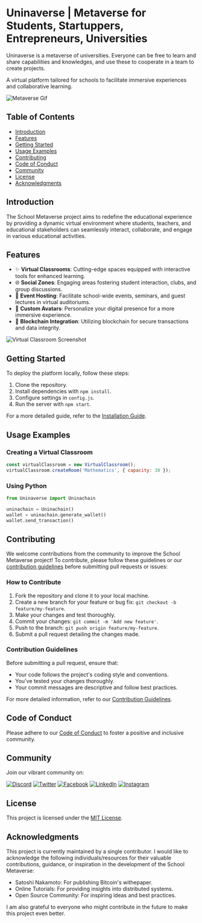 # Uninaverse | Metaverse for Students, Startuppers, Entrepreneurs, Universities
Uninaverse is a metaverse of universities. Everyone can be free to learn and share capabilities and knowledges, and use these to cooperate in a team to create projects.

A virtual platform tailored for schools to facilitate immersive experiences and collaborative learning.

![Metaverse Gif](metaverse.gif)

## Table of Contents
- [Introduction](#introduction)
- [Features](#features)
- [Getting Started](#getting-started)
- [Usage Examples](#usage-examples)
- [Contributing](#contributing)
- [Code of Conduct](#code-of-conduct)
- [Community](#community)
- [License](#license)
- [Acknowledgments](#acknowledgments)

## Introduction
The School Metaverse project aims to redefine the educational experience by providing a dynamic virtual environment where students, teachers, and educational stakeholders can seamlessly interact, collaborate, and engage in various educational activities.

## Features
- ✨ **Virtual Classrooms**: Cutting-edge spaces equipped with interactive tools for enhanced learning.
- 🌐 **Social Zones**: Engaging areas fostering student interaction, clubs, and group discussions.
- 🎉 **Event Hosting**: Facilitate school-wide events, seminars, and guest lectures in virtual auditoriums.
- 👤 **Custom Avatars**: Personalize your digital presence for a more immersive experience.
- 🔗 **Blockchain Integration**: Utilizing blockchain for secure transactions and data integrity.


![Virtual Classroom Screenshot](virtual_classroom.png)
 

## Getting Started
To deploy the platform locally, follow these steps:
1. Clone the repository.
2. Install dependencies with `npm install`.
3. Configure settings in `config.js`.
4. Run the server with `npm start`.

For a more detailed guide, refer to the [Installation Guide](docs/installation.md).


## Usage Examples
### Creating a Virtual Classroom
```javascript
const virtualClassroom = new VirtualClassroom();
virtualClassroom.createRoom('Mathematics', { capacity: 30 });
```
### Using Python
```python
from Uninaverse import Uninachain

uninachain = Uninachain()
wallet = uninachain.generate_wallet()
wallet.send_transaction()
```
 
## Contributing
We welcome contributions from the community to improve the School Metaverse project! To contribute, please follow these guidelines or our [contribution guidelines](CONTRIBUTING.md) before submitting pull requests or issues:

### How to Contribute
1. Fork the repository and clone it to your local machine.
2. Create a new branch for your feature or bug fix: `git checkout -b feature/my-feature`.
3. Make your changes and test thoroughly.
4. Commit your changes: `git commit -m 'Add new feature'`.
5. Push to the branch: `git push origin feature/my-feature`.
6. Submit a pull request detailing the changes made.

### Contribution Guidelines
Before submitting a pull request, ensure that:

- Your code follows the project's coding style and conventions.
- You've tested your changes thoroughly.
- Your commit messages are descriptive and follow best practices.

For more detailed information, refer to our [Contribution Guidelines](CONTRIBUTING.md).

## Code of Conduct
Please adhere to our [Code of Conduct](CODE_OF_CONDUCT.md) to foster a positive and inclusive community.

## Community
Join our vibrant community on:

[![Discord](https://img.icons8.com/ios/50/000000/discord-logo.png)](discord-link)
[![Twitter](https://img.icons8.com/ios/50/000000/twitter--v1.png)](twitter-link)
[![Facebook](https://img.icons8.com/ios/50/000000/facebook-new.png)](facebook-link)
[![LinkedIn](https://img.icons8.com/ios/50/000000/linkedin.png)](linkedin-link)
[![Instagram](https://img.icons8.com/ios/50/000000/instagram-new--v1.png)](instagram-link)

## License
This project is licensed under the [MIT License](LICENSE.md).

## Acknowledgments
This project is currently maintained by a single contributor. I would like to acknowledge the following individuals/resources for their valuable contributions, guidance, or inspiration in the development of the School Metaverse:

- Satoshi Nakamoto: For publishing Bitcoin's withepaper.
- Online Tutorials: For providing insights into distributed systems.
- Open Source Community: For inspiring ideas and best practices.

I am also grateful to everyone who might contribute in the future to make this project even better.

